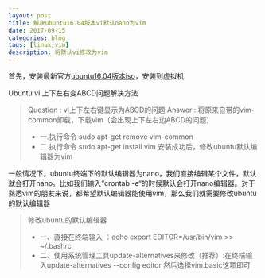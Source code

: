 ```yaml
---
layout: post
title: 解决ubuntu16.04版本vi默认nano为vim
date: 2017-09-15
categories: blog
tags: [linux,vim]
description: 将默认vi修改为vim
---
```


首先，安装最新官方[ubuntu16.04版本iso](https://www.ubuntu.com/download/server/thank-you?country=CN&version=16.04.2&architecture=amd64)，安装到虚拟机<br>

Ubuntu  vi 上下左右变ABCD问题解决方法
> Question : vi上下左右键显示为ABCD的问题
> Answer : 将原来自带的vim-common卸载，下载vim（会出现上下左右边ABCD的问题）
>- 一.执行命令 sudo apt-get remove vim-common
>- 二.执行命令 sudo apt-get install vim
安装成功后，修改ubuntu默认编辑器为vim

一般情况下，ubuntu终端下的默认编辑器为nano，我们直接编辑某个文件，默认就会打开nano。比如我们输入“crontab -e“的时候默认会打开nano编辑器。对于熟悉vim的朋友来说，都希望默认编辑器能使用vim，那么我们就需要修改ubuntu的默认编辑器

> 修改ubuntu的默认编辑器
>- 一、直接在终端输入 ：echo export EDITOR=/usr/bin/vim >> ~/.bashrc
>- 二、使用系统管理工具update-alternatives来修改（推荐）:在终端输入update-alternatives --config editor    然后选择vim.basic这项即可

